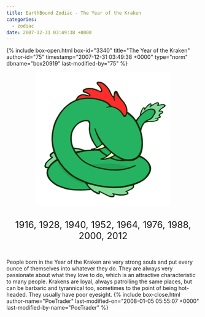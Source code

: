 ```yaml
---
title: EarthBound Zodiac - The Year of the Kraken
categories:
  - zodiac
date: 2007-12-31 03:49:38 +0000
---
```

{% include box-open.html box-id="3340" title="The Year of the Kraken" author-id="75" timestamp="2007-12-31 03:49:38 +0000" type="norm" dbname="box20919" last-modified-by="75" %}
<center><img src="krakensm2.png" title="Illustration by kota12" /><br /><br />

<font size="+2">1916, 1928, 1940, 1952, 1964, 1976, 1988, 2000, 2012</font></center><br />

People born in the Year of the Kraken are very strong souls and put every ounce of themselves into whatever they do. They are always very passionate about what they love to do, which is an attractive characteristic to many people. Krakens are loyal, always patrolling the same places, but can be barbaric and tyrannical too, sometimes to the point of being hot-headed. They usually have poor eyesight.
{% include box-close.html author-name="PoeTrader" last-modified-on="2008-01-05 05:55:07 +0000" last-modified-by-name="PoeTrader" %}
